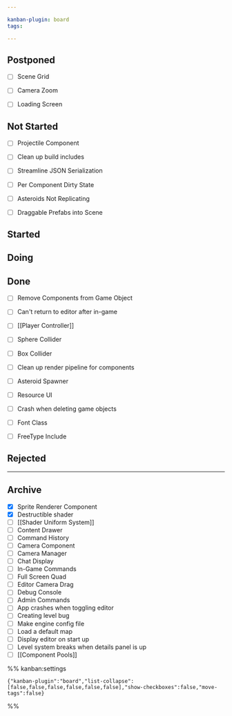 ```yaml
---

kanban-plugin: board
tags: 

---
```


## Postponed

- [ ] Scene Grid
- [ ] Camera Zoom
- [ ] Loading Screen


## Not Started

- [ ] Projectile Component
- [ ] Clean up build includes
- [ ] Streamline JSON Serialization
- [ ] Per Component Dirty State
- [ ] Asteroids Not Replicating
- [ ] Draggable Prefabs into Scene


## Started



## Doing



## Done

- [ ] Remove Components from Game Object
- [ ] Can't return to editor after in-game
- [ ] [[Player Controller]]
- [ ] Sphere Collider
- [ ] Box Collider
- [ ] Clean up render pipeline for components
- [ ] Asteroid Spawner
- [ ] Resource UI
- [ ] Crash when deleting game objects
- [ ] Font Class
- [ ] FreeType Include


## Rejected



***

## Archive

- [x] Sprite Renderer Component
- [x] Destructible shader
- [ ] [[Shader Uniform System]]
- [ ] Content Drawer
- [ ] Command History
- [ ] Camera Component
- [ ] Camera Manager
- [ ] Chat Display
- [ ] In-Game Commands
- [ ] Full Screen Quad
- [ ] Editor Camera Drag
- [ ] Debug Console
- [ ] Admin Commands
- [ ] App crashes when toggling editor
- [ ] Creating level bug
- [ ] Make engine config file
- [ ] Load a default map
- [ ] Display editor on start up
- [ ] Level system breaks when details panel is up
- [ ] [[Component Pools]]

%% kanban:settings
```
{"kanban-plugin":"board","list-collapse":[false,false,false,false,false,false],"show-checkboxes":false,"move-tags":false}
```
%%